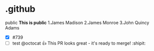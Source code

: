 # .github
public
**This is public**
1.James Madison
2.James Monroe
3.John Quincy Adams
- [x] #739
- [ ] test
@octocat :+1: This PR looks great - it's ready to merge! :shipit: 
